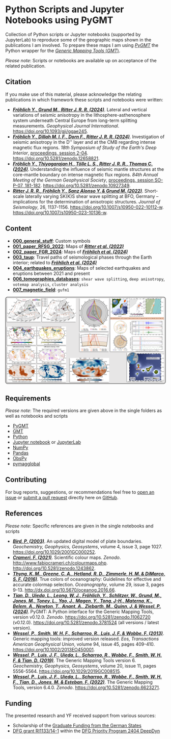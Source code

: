 # Python Scripts and Jupyter Notebooks using PyGMT

Collection of Python scripts or Jupyter notebooks (supported by JupyterLab) to reproduce some of the geographic maps shown in the publications I am involved. To prepare these maps I am using [_PyGMT_](https://www.pygmt.org/latest/) the Python wrapper for the [_Generic Mapping Tools_ (_GMT_)](https://www.generic-mapping-tools.org/).

_Please note_: Scripts or notebooks are available up on acceptance of the related publication.


## Citation

If you make use of this material, please acknowledge the relating publications in which framework these scripts and notebooks were written:

- [**_Fröhlich Y., Grund M., Ritter J. R. R. (2024)_**](https://doi.org/10.1093/gji/ggae245).
  Lateral and vertical variations of seismic anisotropy in the lithosphere-asthenosphere system underneath Central Europe from long-term splitting measurements.
  *Geophysical Journal International*.
  https://doi.org/10.1093/gji/ggae245.
- [**_Fröhlich Y., Dillah M. I. F., Dorn F., Ritter J. R. R. (2024)_**](https://doi.org/10.5281/zenodo.12658821).
  Investigation of seismic anisotropy in the D'' layer and at the CMB regarding intense magnetic flux regions.
  *18th Symposium of Study of the Earth's Deep Interior*, [proceedings, session 2-04](https://sedi-conference-2024-2675c.ingress-baronn.ewp.live/abstracts/).
  https://doi.org/10.5281/zenodo.12658821.
- [**_Fröhlich Y., Thiyagarajan H., Tölle L. S., Ritter J. R. R., Thomas C. (2024)_**](https://doi.org/10.5281/zenodo.10927349).
  Understanding the influence of seismic mantle structures at the core-mantle boundary on intense magnetic flux regions.
  *84th Annual Meeting of the German Geophysical Society*, [proceedings, session SO-P-07, 181-182](https://dgg2024.dgg-tagung.de/english-home-1/).
  https://doi.org/10.5281/zenodo.10927349.
- [**_Ritter J. R. R., Fröhlich Y., Sanz Alonso Y. & Grund M. (2022)_**](https://doi.org/10.1007/s10950-022-10112-w).
  Short-scale laterally varying SK(K)S shear wave splitting at BFO, Germany – implications for the determination of anisotropic structures.
  *Journal of Seismology*, 26, 1137-1156.
  https://doi.org/10.1007/s10950-022-10112-w. https://doi.org/10.1007/s10950-023-10136-w.


## Content

- **[000_general_stuff](https://github.com/yvonnefroehlich/gmt-pygmt-plotting/tree/main/000_general_stuff)**: Custom symbols
- **[001_paper_RFSG_2022](https://github.com/yvonnefroehlich/gmt-pygmt-plotting/tree/main/001_paper_RFSG_2022)**: Maps of [**_Ritter et al. (2022)_**](https://doi.org/10.1007/s10950-022-10112-w)
- **[002_paper_FGR_2024](https://github.com/yvonnefroehlich/gmt-pygmt-plotting/tree/main/002_paper_FGR_2024)**: Maps of [**_Fröhlich et al. (2024)_**](https://doi.org/10.1093/gji/ggae245)
- **[003_taup](https://github.com/yvonnefroehlich/gmt-pygmt-plotting/tree/main/003_taup)**: Travel paths of seismological phases through the Earth interior; related to [**_Fröhlich et al. (2024)_**](https://doi.org/10.1093/gji/ggae245)
- **[004_earthquakes_eruptions](https://github.com/yvonnefroehlich/gmt-pygmt-plotting/tree/main/004_earthquakes_eruptions)**: Maps of selected earthquakes and eruptions between 2021 and present
- **[006_tomographies_databases](https://github.com/yvonnefroehlich/gmt-pygmt-plotting/tree/main/006_tomographies_databases)**: `shear wave splitting`, `deep anisotropy`, `votemap analysis`, `cluster analysis`
- **[007_magnetic_field](https://github.com/yvonnefroehlich/gmt-pygmt-plotting/tree/main/007_magnetic_field)**: `gufm1`

![](https://github.com/yvonnefroehlich/gmt-pygmt-plotting/raw/main/_images/github_maps_readme_main.png)


## Requirements

_Please note_: The required versions are given above in the single folders as well as notebooks and scripts

- [PyGMT](https://www.pygmt.org/latest/)
- [GMT](https://www.generic-mapping-tools.org/)
- [Python](https://www.python.org/)
- [Jupyter notebook](https://jupyter.org/) or [JupyterLab](https://jupyter.org/)
- [NumPy](https://numpy.org/)
- [Pandas](https://pandas.pydata.org/)
- [ObsPy](https://docs.obspy.org/)
- [pymagglobal](https://sec23.git-pages.gfz-potsdam.de/korte/pymagglobal/)


## Contributing

For bug reports, suggestions, or recommendations feel free to [open an issue](https://github.com/yvonnefroehlich/gmt-pygmt-plotting/issues) or [submit a pull request](https://github.com/yvonnefroehlich/gmt-pygmt-plotting/pulls) directly here on [GitHub](https://github.com/yvonnefroehlich/gmt-pygmt-plotting).


## References

_Please note_: Specific references are given in the single notebooks and scripts

- [**_Bird, P. (2003)_**](https://doi.org/10.1029/2001GC000252).
  An updated digital model of plate boundaries.
  *Geochemistry, Geophysics, Geosystems*, volume 4, issue 3, page 1027.
  https://doi.org/10.1029/2001GC000252.
- [**_Crameri, F. (2021)_**](http://doi.org/10.5281/zenodo.1243862).
  Scientific colour maps. *Zenodo*. http://www.fabiocrameri.ch/colourmaps.php. http://doi.org/10.5281/zenodo.1243862.
- [**_Thyng, K. M., Greene, C. A., Hetland, R. D., Zimmerle, H. M. & DiMarco, S. F. (2016)_**](http://dx.doi.org/10.5670/oceanog.2016.66).
  True colors of oceanography: Guidelines for effective and accurate colormap selection.
  *Oceanography*, volume 29, issue 3, pages 9-13.
  http://dx.doi.org/10.5670/oceanog.2016.66.
- [**_Tian, D., Uieda, L., Leong, W. J., Fröhlich, Y., Schlitzer, W., Grund, M., Jones, M., Toney, L., Yao, J., Magen, Y., Tong, J-H., Materna, K., Belem, A., Newton, T., Anant, A., Ziebarth, M., Quinn, J. & Wessel, P. (2024)_**](https://doi.org/10.5281/zenodo.10578540).
  PyGMT: A Python interface for the Generic Mapping Tools, version v0.12.0.
  *Zenodo*. https://doi.org/10.5281/zenodo.11062720 (v0.12.0). https://doi.org/10.5281/zenodo.3781524 (all versions / latest version).
- [**_Wessel, P., Smith, W. H. F., Scharroo, R., Luis, J. F. & Wobbe. F. (2013)_**](https://doi.org/10.1002/2013EO450001).
  Generic mapping tools: improved version released.
  *Eos, Transactions American Geophysical Union*, volume 94, issue 45, pages 409-410.
  https://doi.org/10.1002/2013EO450001.
- [**_Wessel, P., Luis, J. F., Uieda, L., Scharroo, R., Wobbe, F., Smith, W. H. F. & Tian, D. (2019)_**](https://doi.org/10.1029/2019GC008515).
  The Generic Mapping Tools version 6.
  *Geochemistry, Geophysics, Geosystems*, volume 20, issue 11, pages 5556-5564.
  https://doi.org/10.1029/2019GC008515.
- [**_Wessel, P., Luis, J. F., Uieda, L., Scharroo, R., Wobbe, F., Smith, W. H. F., Tian, D., Jones, M. & Esteban, F. (2022)_**](https://doi.org/10.5281/zenodo.6623271).
  The Generic Mapping Tools, version 6.4.0.
  *Zenodo*. https://doi.org/10.5281/zenodo.6623271.


## Funding

The presented research and YF received support from various sources:

- Scholarship of the [Graduate Funding from the German States](https://www.khys.kit.edu/english/graduate_funding.php)
- [DFG grant RI1133/14-1](https://gepris.dfg.de/gepris/projekt/521545943?language=en) within the [DFG Priority Program 2404 DeepDyn](https://www.geo.lmu.de/deepdyn/en/)
